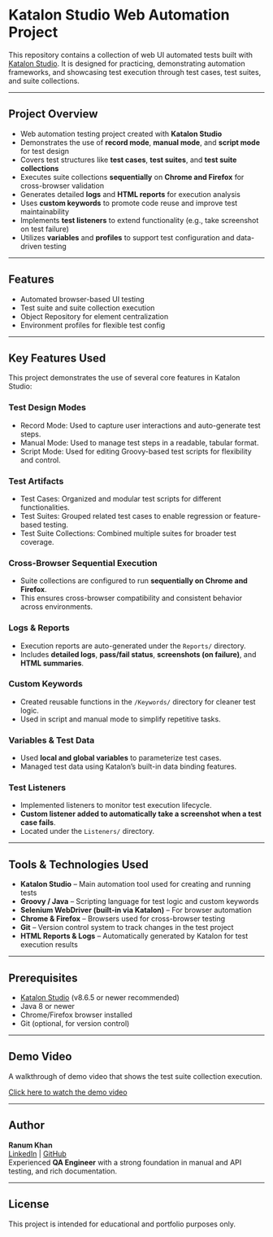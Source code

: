 # Katalon Studio Web Automation Project

This repository contains a collection of web UI automated tests built with [Katalon Studio](https://katalon.com/). It is designed for practicing, demonstrating automation frameworks, and showcasing test execution through test cases, test suites, and suite collections.

---

##  Project Overview

- Web automation testing project created with **Katalon Studio**
- Demonstrates the use of **record mode**, **manual mode**, and **script mode** for test design
- Covers test structures like **test cases**, **test suites**, and **test suite collections**
- Executes suite collections **sequentially** on **Chrome and Firefox** for cross-browser validation
- Generates detailed **logs** and **HTML reports** for execution analysis
- Uses **custom keywords** to promote code reuse and improve test maintainability
- Implements **test listeners** to extend functionality (e.g., take screenshot on test failure)
- Utilizes **variables** and **profiles** to support test configuration and data-driven testing

---

## Features

- Automated browser-based UI testing    
- Test suite and suite collection execution  
- Object Repository for element centralization  
- Environment profiles for flexible test config

---


## Key Features Used

This project demonstrates the use of several core features in Katalon Studio:

###  Test Design Modes

- Record Mode: Used to capture user interactions and auto-generate test steps.
- Manual Mode: Used to manage test steps in a readable, tabular format.
- Script Mode: Used for editing Groovy-based test scripts for flexibility and control.

###  Test Artifacts

- Test Cases: Organized and modular test scripts for different functionalities.
- Test Suites: Grouped related test cases to enable regression or feature-based testing.
- Test Suite Collections: Combined multiple suites for broader test coverage.

###  Cross-Browser Sequential Execution

- Suite collections are configured to run **sequentially on Chrome and Firefox**.
- This ensures cross-browser compatibility and consistent behavior across environments.

###  Logs & Reports

- Execution reports are auto-generated under the `Reports/` directory.
- Includes **detailed logs**, **pass/fail status**, **screenshots (on failure)**, and **HTML summaries**.

###  Custom Keywords

- Created reusable functions in the `/Keywords/` directory for cleaner test logic.
- Used in script and manual mode to simplify repetitive tasks.

###  Variables & Test Data

- Used **local and global variables** to parameterize test cases.
- Managed test data using Katalon’s built-in data binding features.

###  Test Listeners

- Implemented listeners to monitor test execution lifecycle.
- **Custom listener added to automatically take a screenshot when a test case fails**.
- Located under the `Listeners/` directory.

---

## Tools & Technologies Used

- **Katalon Studio** – Main automation tool used for creating and running tests
- **Groovy / Java** – Scripting language for test logic and custom keywords
- **Selenium WebDriver (built-in via Katalon)** – For browser automation
- **Chrome & Firefox** – Browsers used for cross-browser testing
- **Git** – Version control system to track changes in the test project
- **HTML Reports & Logs** – Automatically generated by Katalon for test execution results

---

##  Prerequisites

- [Katalon Studio](https://katalon.com/) (v8.6.5 or newer recommended)  
- Java 8 or newer  
- Chrome/Firefox browser installed  
- Git (optional, for version control)

---

## Demo Video

A walkthrough of demo video that shows the test suite collection execution.

[Click here to watch the demo video](./testSuiteCollectionVideo/testsuitecollectionvideo.md)

---

##  Author

**Ranum Khan**  
[LinkedIn](https://linkedin.com/in/ranum-khan-qaengineer) | [GitHub](https://github.com/Ranumkhan123)  
Experienced **QA Engineer** with a strong foundation in manual and API testing, and rich documentation.

---

## License
This project is intended for educational and portfolio purposes only.

